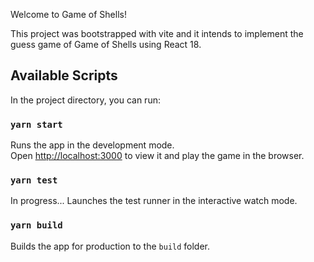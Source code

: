 Welcome to Game of Shells!

This project was bootstrapped with vite and it intends to implement the guess game of Game of Shells using React 18.

## Available Scripts

In the project directory, you can run:

### `yarn start`

Runs the app in the development mode.<br />
Open [http://localhost:3000](http://localhost:5173) to view it and play the game in the browser.


### `yarn test`

In progress...
Launches the test runner in the interactive watch mode.<br />

### `yarn build`

Builds the app for production to the `build` folder.
